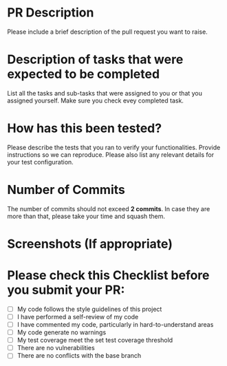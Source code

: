 # PR Description
Please include a brief description of the pull request you want to raise.
# Description of tasks that were expected to be completed
List all the tasks and sub-tasks that were assigned to you or that you assigned yourself. Make sure you check evey completed task.
# How has this been tested?
Please describe the tests that you ran to verify your functionalities. Provide instructions so we can reproduce. Please also list any relevant details for your test configuration.
# Number of Commits
The number of commits should not exceed **2 commits**. In case they are more than that, please take your time and squash them.
# Screenshots (If appropriate)
# Please check this Checklist before you submit your PR:
- [ ] My code follows the style guidelines of this project
- [ ] I have performed a self-review of my code
- [ ] I have commented my code, particularly in hard-to-understand areas
- [ ] My code generate no warnings
- [ ] My test coverage meet the set test coverage threshold
- [ ] There are no vulnerabilities
- [ ] There are no conflicts with the base branch